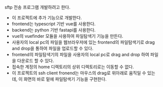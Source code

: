 sftp 전송 프로그램 개발하려고 한다.
- 이 프로젝트에 추가 기능으로 개발한다.
- frontend는 typescript 기반 vue를 사용한다.
- backend는 python 기반 fastapi를 사용한다.
- vue의 vuefinder 모듈을 사용하여 파일탐색기 기능을 만든다.
- 사용자의 local pc의 파일을 웹브라우저에 있는 frontend의 파일탐색기로 drag and drop을 통하여 파일을 업로드할 수 있다.
- frontend의 파일탐색기의 파일을 사용자의 local pc로 drag and drop 하여 파일을 다운로드 할 수 있다.
- 접속한 계정의 home 디렉토리의 상위 디렉토리로는 이동할 수 없다.
- 이 프로젝트의 ssh client fronend는 마우스의 drag로 위아래로 움직일 수 있는데, 이 화면의 바로 밑에 파일탐색기 기능을 구현한다.